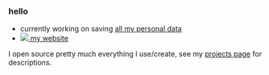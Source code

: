 ### hello

* currently working on saving [all my personal data](https://github.com/seanbreckenridge/HPI#readme)
* [<img src="https://sean.fish/favicon.ico"> my website](https://sean.fish/)

I open source pretty much everything I use/create, see my [projects page](https://projects.sean.fish/) for descriptions.
